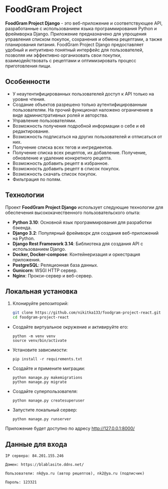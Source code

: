 # FoodGram Project

**FoodGram Project Django** - это веб-приложение и соответствующее API, разработанные с использованием языка программирования Python и фреймворка Django. Приложение предназначено для упрощения управления списком покупок, сохранения и обмена рецептами, а также планирования питания. FoodGram Project Django предоставляет удобный и интуитивно понятный интерфейс для пользователей, позволяя им эффективно организовать свои покупки, взаимодействовать с рецептами и оптимизировать процесс приготовления пищи.

## Особенности

- У неаутентифицированных пользователей доступ к API только на уровне чтения.
- Создание объектов разрешено только аутентифицированным пользователям. На прочий функционал наложено ограничение в виде административных ролей и авторства.
- Управление пользователями.
- Возможность получения подробной информации о себе и её редактирование.
- Возможность подписаться на других пользователей и отписаться от них.
- Получение списка всех тегов и ингредиентов.
- Получение списка всех рецептов, их добавление. Получение, обновление и удаление конкретного рецепта.
- Возможность добавить рецепт в избранное.
- Возможность добавить рецепт в список покупок.
- Возможность скачать список покупок.
- Фильтрация по полям.

## Технологии

Проект **FoodGram Project Django** использует следующие технологии для обеспечения высококачественного пользовательского опыта:

- **Python 3.10**: Основной язык программирования для разработки бэкенда.
- **Django 3.2**: Популярный фреймворк для создания веб-приложений на Python.
- **Django Rest Framework 3.14**: Библиотека для создания API с использованием Django.
- **Docker, Docker-compose**: Контейнеризация и оркестрация приложения.
- **PostgreSQL**: Реляционная база данных.
- **Gunicorn**: WSGI HTTP сервер.
- **Nginx**: Прокси-сервер и веб-сервер.

## Локальная установка

1. Клонируйте репозиторий:

   ```sh
   git clone https://github.com/nikitka133/foodgram-project-react.git
   cd foodgram-project-react

- Создайте виртуальное окружение и активируйте его:

      python -m venv venv
      source venv/bin/activate

- Установите зависимости:

      pip install -r requirements.txt

- Создайте и примените миграции:

      python manage.py makemigrations
      python manage.py migrate

- Создайте суперпользователя:

      python manage.py createsuperuser

- Запустите локальный сервер:

      python manage.py runserver

Приложение будет доступно по адресу http://127.0.0.1:8000/

## Данные для входа

    IP сервера: 84.201.155.246

    Домен: https://blablasite.ddns.net/

    Пользователи: nk@ya.ru (автор рецептов), nk2@ya.ru (подписчик)
   
    Пароль: 123321

